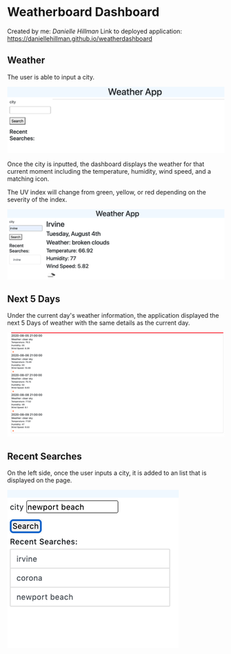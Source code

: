 
# Weatherboard Dashboard

Created by me: *Danielle Hillman*
Link to deployed application: https://daniellehillman.github.io/weatherdashboard

## Weather
The user is able to input a city. 

![](images/Input.png)

Once the city is inputted, the dashboard displays the weather for that current moment including the temperature, humidity, wind speed, and a matching icon. 

The UV index will change from green, yellow, or red depending on the severity of the index.

![](images/Current.png)


## Next 5 Days 

Under the current day's weather information, the application displayed the next 5 Days of weather with the same details as the current day.


![](images/Fivedays.png)

## Recent Searches

On the left side, once the user inputs a city, it is added to an list that is displayed on the page.

![](images/Recent.png)

